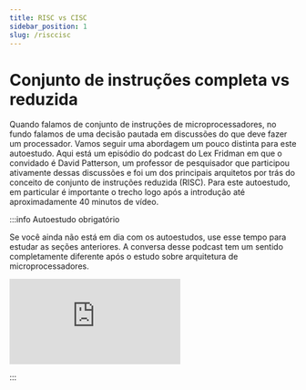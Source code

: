 ```yaml
---
title: RISC vs CISC
sidebar_position: 1
slug: /risccisc
---
```


# Conjunto de instruções completa vs reduzida

Quando falamos de conjunto de instruções de microprocessadores, no fundo
falamos de uma decisão pautada em discussões do que deve fazer um processador.
Vamos seguir uma abordagem um pouco distinta para este autoestudo. Aqui está um
episódio do podcast do Lex Fridman em que o convidado é David Patterson, um
professor de pesquisador que participou ativamente dessas discussões e foi um
dos principais arquitetos por trás do conceito de conjunto de instruções
reduzida (RISC). Para este autoestudo, em particular é importante o trecho logo
após a introdução até aproximadamente 40 minutos de vídeo.

:::info Autoestudo obrigatório

Se você ainda não está em dia com os autoestudos, use esse tempo para estudar
as seções anteriores. A conversa desse podcast tem um sentido completamente
diferente após o estudo sobre arquitetura de microprocessadores.

<div style={{ textAlign: 'center' }}>
    <iframe 
        style={{
            display: 'block',
            margin: 'auto',
            width: '100%',
            height: '50vh',
        }}
        src="https://www.youtube.com/embed/naed4C4hfAg" 
        frameborder="0" 
        allowFullScreen>
    </iframe>
</div>

:::
